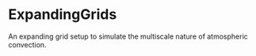 # ExpandingGrids
An expanding grid setup to simulate the multiscale nature of atmospheric convection.
